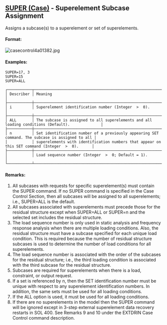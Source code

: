 ## [SUPER (Case)](https://help.hexagonmi.com/bundle/MSC_Nastran_2022.4/page/Nastran_Combined_Book/qrg/casecontrol4a/TOC.SUPER.Case.xhtml) - Superelement Subcase Assignment

Assigns a subcase(s) to a superelement or set of superelements.

#### Format:

![casecontrol4a01382.jpg](https://help-be.hexagonmi.com/bundle/MSC_Nastran_2022.4/page/Nastran_Combined_Book/qrg/casecontrol4a/../../../assets/casecontrol4a01382.jpg?_LANG=enus)  

#### Examples:

```nastran
SUPER=17, 3
SUPER=15
SUPER=ALL
```

```text
┌───────────┬─────────────────────────────────────────────────────────────────────────────────────────────────┐
│ Describer │ Meaning                                                                                         │
├───────────┼─────────────────────────────────────────────────────────────────────────────────────────────────┤
│ i         │ Superelement identification number (Integer  >  0).                                             │
├───────────┼─────────────────────────────────────────────────────────────────────────────────────────────────┤
│ ALL       │ The subcase is assigned to all superelements and all loading conditions (Default).              │
├───────────┼─────────────────────────────────────────────────────────────────────────────────────────────────┤
│ n         │ Set identification number of a previously appearing SET command. The subcase is assigned to all │
│           │ superelements with identification numbers that appear on this SET command (Integer  >  0).      │
├───────────┼─────────────────────────────────────────────────────────────────────────────────────────────────┤
│           │ Load sequence number (Integer  >  0; Default = 1).                                              │
└───────────┴─────────────────────────────────────────────────────────────────────────────────────────────────┘
```

#### Remarks:

1. All subcases with requests for specific superelement(s) must contain the SUPER command. If no SUPER command is specified in the Case Control Section, then all subcases will be assigned to all superelements; i.e., SUPER=ALL is the default.
2. All subcases associated with superelements must precede those for the residual structure except when SUPER=ALL or SUPER=n and the selected set includes the residual structure.
3. The load sequence number is only used in static analysis and frequency response analysis when there are multiple loading conditions. Also, the residual structure must have a subcase specified for each unique load condition. This is required because the number of residual structure subcases is used to determine the number of load conditions for all superelements.
4. The load sequence number is associated with the order of the subcases for the residual structure; i.e., the third loading condition is associated with the third subcase for the residual structure.
5. Subcases are required for superelements when there is a load, constraint, or output request.
6. If a set is referenced by n, then the SET identification number must be unique with respect to any superelement identification numbers. In addition, the same sets must be used for all loading conditions.
7. If the ALL option is used, it must be used for all loading conditions.
8. If there are no superelements in the model then the SUPER command will be ignored except in 3-step external superelement data recovery restarts in SOL 400. See Remarks 9 and 10 under the EXTDRIN Case Control command description.
